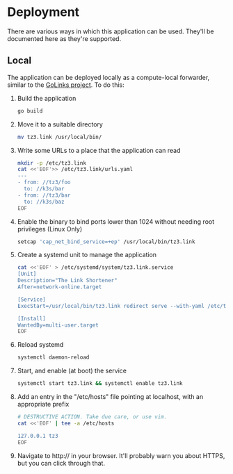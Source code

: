 # Deployment

There are various ways in which this application can be used. They'll be documented here as they're supported.

## Local

The application can be deployed locally as a compute-local forwarder, similar to the [GoLinks project]. To do this:

1. Build the application

    ```bash
    go build
    ```

2. Move it to a suitable directory

    ```bash
    mv tz3.link /usr/local/bin/
    ```

3. Write some URLs to a place that the application can read

    ```bash
    mkdir -p /etc/tz3.link
    cat <<'EOF'>> /etc/tz3.link/urls.yaml
    ---
    - from: //tz3/foo
      to: //k3s/bar
    - from: //tz3/bar
      to: //k3s/baz
    EOF
    ```

3. Enable the binary to bind ports lower than 1024 without needing root privileges (Linux Only)

    ```bash
    setcap 'cap_net_bind_service=+ep' /usr/local/bin/tz3.link
    ```

4. Create a systemd unit to manage the application

    ```bash
    cat <<'EOF' > /etc/systemd/system/tz3.link.service
    [Unit]
    Description="The Link Shortener"
    After=network-online.target

    [Service]
    ExecStart=/usr/local/bin/tz3.link redirect serve --with-yaml /etc/tz3.link/urls.yaml

    [Install]
    WantedBy=multi-user.target
    EOF
    ```

5. Reload systemd

    ```bash
    systemctl daemon-reload
    ```

6. Start, and enable (at boot) the service

    ```bash
    systemctl start tz3.link && systemctl enable tz3.link
    ```

7. Add an entry in the "/etc/hosts" file pointing at localhost, with an appropriate prefix

    ```bash
    # DESTRUCTIVE ACTION. Take due care, or use vim.
    cat <<'EOF' | tee -a /etc/hosts
    
    127.0.0.1 tz3
    EOF
    ```

8. Navigate to http:// in your browser. It'll probably warn you about HTTPS, but you can click through that.

[GoLinks project]: https://github.com/GoLinks/golinks